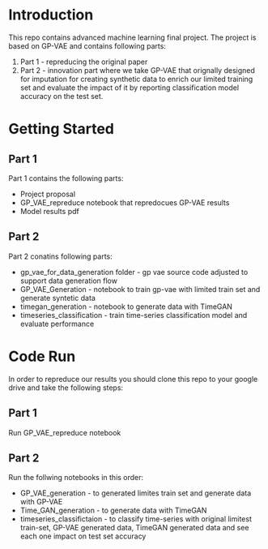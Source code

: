 
# Introduction

This repo contains advanced machine learning final project.
The project is based on GP-VAE and contains following parts:
 1. Part 1 - repreducing the original paper
 2. Part 2 - innovation part where we take GP-VAE that orignally designed for imputation for creating synthetic data to enrich our limited training set and evaluate the impact of it by reporting classification model accuracy on the test set.
 
# Getting Started 
## Part 1

Part 1 contains the following parts:
* Project proposal 
* GP_VAE_repreduce notebook that repredocues GP-VAE results
* Model results pdf

## Part 2

Part 2 conatins following parts:
* gp_vae_for_data_generation folder - gp vae source code adjusted to support data generation flow
* GP_VAE_Generation - notebook to train gp-vae with limited train set and generate syntetic data
* timegan_generation - notebook to generate data with TimeGAN
* timeseries_classification - train time-series classification model and evaluate performance

# Code Run
In order to repreduce our results you should clone this repo to your google drive and take the following steps:

## Part 1
Run GP_VAE_repreduce notebook

## Part 2
Run the follwing notebooks in this order:
* GP_VAE_generation - to generated limites train set and generate data with GP-VAE
* Time_GAN_generation - to generate data with TimeGAN
* timeseries_classifictaion - to classify time-series with original limitest train-set, GP-VAE generated data, TimeGAN generated data and see each one impact on test set accuracy

